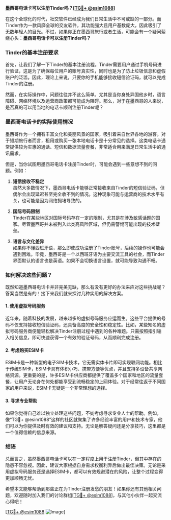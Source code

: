 **墨西哥电话卡可以注册Tinder吗？[[TG💪+ @esim1088](https://t.me/s/esim1088)]**

在这个全球化的时代，社交软件已经成为我们日常生活中不可或缺的一部分。而Tinder作为一款风靡全球的交友软件，其功能强大且用户基数庞大，因此吸引了无数年轻人的目光。不过，如果你正在墨西哥旅行或者生活，可能会有一个疑问萦绕心头：**墨西哥电话卡可以注册Tinder吗？**

### Tinder的基本注册要求

首先，让我们了解一下Tinder的基本注册流程。Tinder需要用户通过手机号码进行验证，这是为了确保每位用户的账号真实性，同时也是为了防止垃圾信息和虚假账户的泛滥。因此，理论上来说，只要你的手机能够接收短信验证码，就可以完成Tinder的注册。

然而，在实际操作中，问题往往并不这么简单。尤其是当你身处异国他乡时，语言障碍、网络环境以及运营商政策都可能成为阻碍。那么，对于在墨西哥的人来说，是否真的可以用当地的电话卡顺利注册Tinder呢？

### 墨西哥电话卡的实际使用情况

墨西哥作为一个拥有丰富文化和美丽风景的国家，吸引着来自世界各地的游客。对于短期旅行者而言，租用或购买一张本地电话卡是十分常见的选择。这类电话卡通常提供较为实惠的通话、短信和数据流量套餐，非常适合用来满足日常生活中的通讯需求。

但是，当你试图用墨西哥电话卡注册Tinder时，可能会遇到一些意想不到的问题。例如：

1. **短信接收不稳定**  
   虽然大多数情况下，墨西哥电话卡能够正常接收来自Tinder的短信验证码，但偶尔会出现延迟甚至完全收不到的情况。这种现象可能与运营商的技术水平有关，也可能是因为网络拥堵导致的。

2. **国际号码限制**  
   Tinder在某些地区对国际号码存在一定的限制，尤其是在涉及敏感话题的国家。尽管墨西哥并未被列入此类高风险区域，但仍需警惕可能出现的技术壁垒。

3. **语言与文化差异**  
   如果你不懂西班牙语，那么即使成功注册了Tinder账号，后续的操作也可能会遇到困难。毕竟，墨西哥是一个以西班牙语为主要交流工具的社会，而Tinder界面默认的语言也是英语。如果不会切换语言设置，就可能导致沟通不畅。

### 如何解决这些问题？

既然知道墨西哥电话卡并非完美无缺，那么有没有更好的办法来应对这些挑战呢？答案当然是有的！接下来我们就来探讨几种实用的解决方案。

#### 1. 使用虚拟号码服务
近年来，随着科技的发展，越来越多的虚拟号码服务应运而生。这些平台提供的号码不仅支持接收短信验证码，还具备高度的安全性和稳定性。比如，某些知名的虚拟号码服务商便能轻松解决Tinder注册过程中遇到的各种难题。只需按照指引输入相关信息，即可快速获得一个有效的验证号码，从而顺利完成注册。

#### 2. 考虑购买ESIM卡
ESIM卡是一种新型的电子SIM卡技术，它无需实体卡片即可实现联网功能。相比于传统SIM卡，ESIM卡具有体积小巧、携带方便等优点，并且支持多设备共享网络资源。更重要的是，许多ESIM卡供应商都提供了覆盖多个国家和地区的流量套餐，让用户无论身在何处都能享受到流畅稳定的上网体验。对于经常往返于不同国家的用户来说，ESIM卡无疑是一个非常理想的选择。

#### 3. 寻求专业帮助
如果你觉得自己难以独立处理这些问题，不妨考虑寻求专业人士的帮助。例如，像“TG💪+ @esim1088”这样的社区就聚集了许多经验丰富的用户和技术专家，他们可以为你提供及时有效的建议和支持。无论是解答疑问还是分享技巧，这里都是一个值得信赖的信息来源。

### 结语

总而言之，虽然墨西哥电话卡可以在一定程度上用于注册Tinder，但其中存在的隐患不容忽视。因此，建议大家根据自身需求权衡利弊后做出最佳决策。无论是采用虚拟号码服务还是选择ESIM卡，都可以有效规避潜在的风险，让整个过程变得更加顺畅无忧。

希望本文能够帮助到那些正在为Tinder注册发愁的朋友！如果你还有其他相关问题，欢迎随时加入我们的讨论群组[[TG💪+ @esim1088](https://t.me/s/esim1088)]，与其他小伙伴一起交流心得吧！

[[TG💪+ @esim1088](https://t.me/s/esim1088) ![Image](https://i.postimg.cc/4NQfJmqS/Snipaste-2025-05-13-00-14-12.png)]